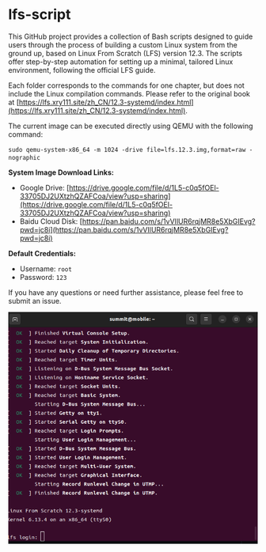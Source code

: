 # lfs-script

This GitHub project provides a collection of Bash scripts designed to guide users through the process of building a custom Linux system from the ground up, based on Linux From Scratch (LFS) version 12.3. The scripts offer step-by-step automation for setting up a minimal, tailored Linux environment, following the official LFS guide.

Each folder corresponds to the commands for one chapter, but does not include the Linux compilation commands. Please refer to the original book at [https://lfs.xry111.site/zh_CN/12.3-systemd/index.html](https://lfs.xry111.site/zh_CN/12.3-systemd/index.html).

The current image can be executed directly using QEMU with the following command:

```
sudo qemu-system-x86_64 -m 1024 -drive file=lfs.12.3.img,format=raw -nographic
```

**System Image Download Links:**
- Google Drive: [https://drive.google.com/file/d/1L5-c0q5fOEl-33705DJ2UXtzhQZAFCoa/view?usp=sharing](https://drive.google.com/file/d/1L5-c0q5fOEl-33705DJ2UXtzhQZAFCoa/view?usp=sharing)
- Baidu Cloud Disk: [https://pan.baidu.com/s/1vVIlUR6rqjMR8e5XbGIEvg?pwd=jc8i](https://pan.baidu.com/s/1vVIlUR6rqjMR8e5XbGIEvg?pwd=jc8i)


**Default Credentials:**
- Username: `root`
- Password: `123`

If you have any questions or need further assistance, please feel free to submit an issue.

![Startup Process](images/startup.png)